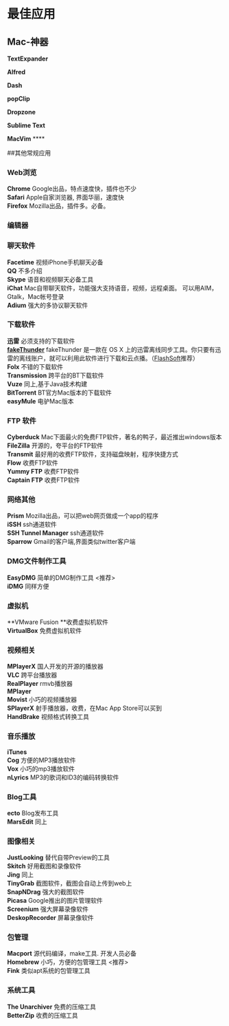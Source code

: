 # 最佳应用

## Mac-神器

**TextExpander** 

**Alfred** 

**Dash** 

**popClip** 

**Dropzone** 

**Sublime Text**

**MacVim**
**** 

##其他常规应用

### Web浏览

**Chrome** Google出品，特点速度快，插件也不少  
**Safari** Apple自家浏览器, 界面华丽，速度快  
**Firefox** Mozilla出品，插件多。必备。

### 编辑器


### 聊天软件

**Facetime** 视频iPhone手机聊天必备  
**QQ** 不多介绍  
**Skype** 语音和视频聊天必备工具  
**iChat** Mac自带聊天软件，功能强大支持语音，视频，远程桌面。 可以用AIM，Gtalk，Mac帐号登录  
**Adium** 强大的多协议聊天软件

### 下载软件

**迅雷** 必须支持的下载软件  
**[fakeThunder](http://martianz.cn/fakethunder/)** fakeThunder 是一款在 OS X 上的迅雷离线同步工具。你只要有迅雷的离线账户，就可以利用此软件进行下载和云点播。（[FlashSoft](http://weibo.com/sinaria)推荐）  
**Folx** 不错的下载软件  
**Transmission** 跨平台的BT下载软件  
**Vuze** 同上,基于Java技术构建  
**BitTorrent** BT官方Mac版本的下载软件  
**easyMule** 电驴Mac版本

### FTP 软件

**Cyberduck** Mac下面最火的免费FTP软件，著名的鸭子，最近推出windows版本  
**FileZilla** 开源的，夸平台的FTP软件  
**Transmit** 最好用的收费FTP软件，支持磁盘映射，程序快捷方式  
**Flow** 收费FTP软件  
**Yummy FTP** 收费FTP软件  
**Captain FTP** 收费FTP软件

### 网络其他

**Prism** Mozilla出品，可以把web网页做成一个app的程序  
**iSSH** ssh通道软件  
**SSH Tunnel Manager** ssh通道软件  
**Sparrow** Gmail的客户端,界面类似twitter客户端

### DMG文件制作工具

**EasyDMG** 简单的DMG制作工具 <推荐>  
**iDMG** 同样方便

### 虚拟机

**VMware Fusion **收费虚拟机软件  
**VirtualBox** 免费虚拟机软件

### 视频相关

**MPlayerX** 国人开发的开源的播放器  
**VLC** 跨平台播放器  
**RealPlayer** rmvb播放器  
**MPlayer**  
**Movist** 小巧的视频播放器  
**SPlayerX** 射手播放器，收费，在Mac App Store可以买到  
**HandBrake** 视频格式转换工具


### 音乐播放

**iTunes**  
**Cog** 方便的MP3播放软件  
**Vox** 小巧的mp3播放软件  
**nLyrics** MP3的歌词和ID3的编码转换软件

### Blog工具

**ecto** Blog发布工具  
**MarsEdit** 同上


### 图像相关

**JustLooking** 替代自带Preview的工具  
**Skitch** 好用截图和录像软件  
**Jing** 同上  
**TinyGrab** 截图软件，截图会自动上传到web上  
**SnapNDrag** 强大的截图软件  
**Picasa** Google推出的图片管理软件  
**Screenium** 强大屏幕录像软件  
**DeskopRecorder** 屏幕录像软件

###  包管理

**Macport** 源代码编译，make工具. 开发人员必备  
**Homebrew** 小巧，方便的包管理工具 <推荐>  
**Fink** 类似apt系统的包管理工具

### 系统工具

**The Unarchiver** 免费的压缩工具  
**BetterZip** 收费的压缩工具